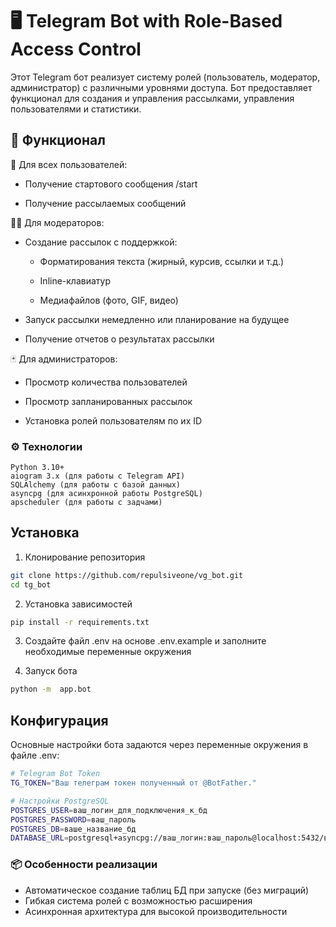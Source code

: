 # 🖥 Telegram Bot with Role-Based Access Control

Этот Telegram бот реализует систему ролей (пользователь, модератор, администратор) с различными уровнями доступа. Бот предоставляет функционал для создания и управления рассылками, управления пользователями и статистики.

## 👾 Функционал
👤 Для всех пользователей:

- Получение стартового сообщения /start

- Получение рассылаемых сообщений

👮‍♀️ Для модераторов:

- Создание рассылок с поддержкой:

  - Форматирования текста (жирный, курсив, ссылки и т.д.)

  - Inline-клавиатур

  - Медиафайлов (фото, GIF, видео)

- Запуск рассылки немедленно или планирование на будущее

- Получение отчетов о результатах рассылки

🃏 Для администраторов:

- Просмотр количества пользователей

- Просмотр запланированных рассылок

- Установка ролей пользователям по их ID

### ⚙️ Технологии
```
Python 3.10+
aiogram 3.x (для работы с Telegram API)
SQLAlchemy (для работы с базой данных)
asyncpg (для асинхронной работы PostgreSQL)
apscheduler (для работы с задчами)
```

## Установка
1. Клонирование репозитория
```bash 
git clone https://github.com/repulsiveone/vg_bot.git
cd tg_bot
```

2. Установка зависимостей
```bash 
pip install -r requirements.txt
```

3. Создайте файл .env на основе .env.example и заполните необходимые переменные окружения

4. Запуск бота
```bash 
python -m  app.bot
```

## Конфигурация

Основные настройки бота задаются через переменные окружения в файле .env:
```bash
# Telegram Bot Token
TG_TOKEN="Ваш телеграм токен полученный от @BotFather."

# Настройки PostgreSQL
POSTGRES_USER=ваш_логин_для_подключения_к_бд
POSTGRES_PASSWORD=ваш_пароль
POSTGRES_DB=ваше_название_бд
DATABASE_URL=postgresql+asyncpg://ваш_логин:ваш_пароль@localhost:5432/ваше_название_бд
```

### 📦 Особенности реализации

- Автоматическое создание таблиц БД при запуске (без миграций)
- Гибкая система ролей с возможностью расширения
- Асинхронная архитектура для высокой производительности
